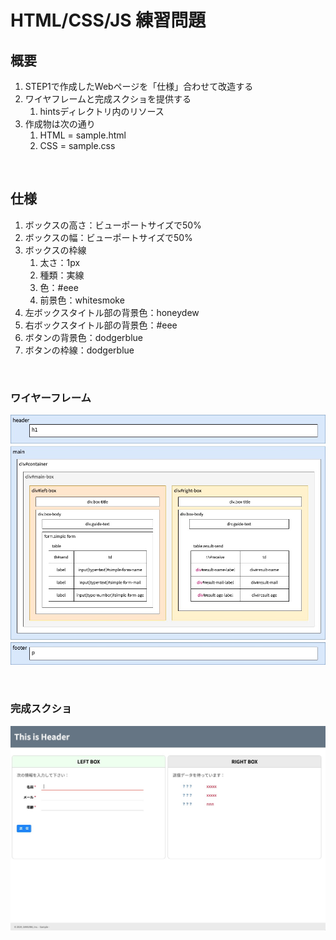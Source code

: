# HTML/CSS/JS 練習問題

## 概要

1. STEP1で作成したWebページを「仕様」合わせて改造する
1. ワイヤフレームと完成スクショを提供する
    1. hintsディレクトリ内のリソース
1. 作成物は次の通り
    1. HTML = sample.html
    1. CSS = sample.css

<br>

## 仕様

1. ボックスの高さ：ビューポートサイズで50%
1. ボックスの幅：ビューポートサイズで50%
1. ボックスの枠線
    1. 太さ：1px
    1. 種類：実線
    1. 色：#eee
    1. 前景色：whitesmoke
1. 左ボックスタイトル部の背景色：honeydew
1. 右ボックスタイトル部の背景色：#eee
1. ボタンの背景色：dodgerblue
1. ボタンの枠線：dodgerblue

<br>

### ワイヤーフレーム

![ワイヤーフレーム](/assets/css02-handson.jpg)


<br>

### 完成スクショ

![完成スクショ](/assets/goal-02.jpg)
